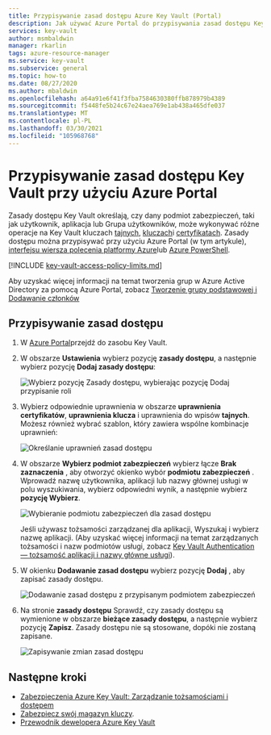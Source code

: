 ```yaml
---
title: Przypisywanie zasad dostępu Azure Key Vault (Portal)
description: Jak używać Azure Portal do przypisywania zasad dostępu Key Vault do podmiotu zabezpieczeń lub tożsamości aplikacji.
services: key-vault
author: msmbaldwin
manager: rkarlin
tags: azure-resource-manager
ms.service: key-vault
ms.subservice: general
ms.topic: how-to
ms.date: 08/27/2020
ms.author: mbaldwin
ms.openlocfilehash: a64a91e6f41f3fba7584630380ffb878979b4389
ms.sourcegitcommit: f5448fe5b24c67e24aea769e1ab438a465dfe037
ms.translationtype: MT
ms.contentlocale: pl-PL
ms.lasthandoff: 03/30/2021
ms.locfileid: "105968768"
---
```

# <a name="assign-a-key-vault-access-policy-using-the-azure-portal"></a>Przypisywanie zasad dostępu Key Vault przy użyciu Azure Portal

Zasady dostępu Key Vault określają, czy dany podmiot zabezpieczeń, taki jak użytkownik, aplikacja lub Grupa użytkowników, może wykonywać różne operacje na Key Vault kluczach [tajnych](../secrets/index.yml), [kluczach](../keys/index.yml)i [certyfikatach](../certificates/index.yml). Zasady dostępu można przypisywać przy użyciu Azure Portal (w tym artykule), [interfejsu wiersza polecenia platformy Azure](assign-access-policy-cli.md)lub [Azure PowerShell](assign-access-policy-powershell.md).

[!INCLUDE [key-vault-access-policy-limits.md](../../../includes/key-vault-access-policy-limits.md)]

Aby uzyskać więcej informacji na temat tworzenia grup w Azure Active Directory za pomocą Azure Portal, zobacz [Tworzenie grupy podstawowej i Dodawanie członków](../../active-directory/fundamentals/active-directory-groups-create-azure-portal.md)

## <a name="assign-an-access-policy"></a>Przypisywanie zasad dostępu

1.  W [Azure Portal](https://portal.azure.com)przejdź do zasobu Key Vault. 

1.  W obszarze **Ustawienia** wybierz pozycję **zasady dostępu**, a następnie wybierz pozycję **Dodaj zasady dostępu**:

    ![Wybierz pozycję Zasady dostępu, wybierając pozycję Dodaj przypisanie roli](../media/authentication/assign-policy-portal-01.png)

1.  Wybierz odpowiednie uprawnienia w obszarze **uprawnienia certyfikatów**, **uprawnienia klucza** i uprawnienia do wpisów **tajnych**. Możesz również wybrać szablon, który zawiera wspólne kombinacje uprawnień:

    ![Określanie uprawnień zasad dostępu](../media/authentication/assign-policy-portal-02.png)

1. W obszarze **Wybierz podmiot zabezpieczeń** wybierz łącze **Brak zaznaczenia** , aby otworzyć okienko wybór **podmiotu zabezpieczeń** . Wprowadź nazwę użytkownika, aplikacji lub nazwy głównej usługi w polu wyszukiwania, wybierz odpowiedni wynik, a następnie wybierz **pozycję Wybierz**.

    ![Wybieranie podmiotu zabezpieczeń dla zasad dostępu](../media/authentication/assign-policy-portal-03.png)

    Jeśli używasz tożsamości zarządzanej dla aplikacji, Wyszukaj i wybierz nazwę aplikacji. (Aby uzyskać więcej informacji na temat zarządzanych tożsamości i nazw podmiotów usługi, zobacz [Key Vault Authentication — tożsamość aplikacji i nazwy główne usługi](authentication.md#app-identity-and-security-principals)).
 
1.  W okienku **Dodawanie zasad dostępu** wybierz pozycję **Dodaj** , aby zapisać zasady dostępu.

    ![Dodawanie zasad dostępu z przypisanym podmiotem zabezpieczeń](../media/authentication/assign-policy-portal-04.png)

1. Na stronie **zasady dostępu** Sprawdź, czy zasady dostępu są wymienione w obszarze **bieżące zasady dostępu**, a następnie wybierz pozycję **Zapisz**. Zasady dostępu nie są stosowane, dopóki nie zostaną zapisane.

    ![Zapisywanie zmian zasad dostępu](../media/authentication/assign-policy-portal-05.png)


## <a name="next-steps"></a>Następne kroki

- [Zabezpieczenia Azure Key Vault: Zarządzanie tożsamościami i dostępem](security-overview.md#identity-management)
- [Zabezpiecz swój magazyn kluczy](secure-your-key-vault.md).
- [Przewodnik dewelopera Azure Key Vault](developers-guide.md)